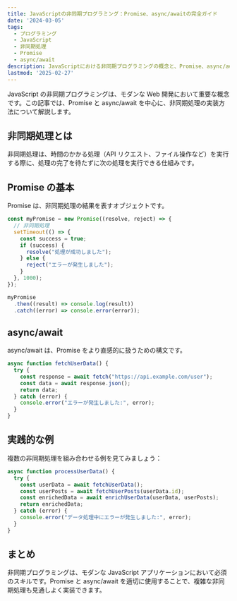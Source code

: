 ```yaml
---
title: JavaScriptの非同期プログラミング：Promise、async/awaitの完全ガイド
date: '2024-03-05'
tags:
  - プログラミング
  - JavaScript
  - 非同期処理
  - Promise
  - async/await
description: JavaScriptにおける非同期プログラミングの概念と、Promise、async/awaitを使用した実装方法について詳しく解説します。
lastmod: '2025-02-27'
---
```


JavaScript の非同期プログラミングは、モダンな Web 開発において重要な概念です。この記事では、Promise と async/await を中心に、非同期処理の実装方法について解説します。

## 非同期処理とは

非同期処理は、時間のかかる処理（API リクエスト、ファイル操作など）を実行する際に、処理の完了を待たずに次の処理を実行できる仕組みです。

## Promise の基本

Promise は、非同期処理の結果を表すオブジェクトです。

```javascript
const myPromise = new Promise((resolve, reject) => {
  // 非同期処理
  setTimeout(() => {
    const success = true;
    if (success) {
      resolve("処理が成功しました");
    } else {
      reject("エラーが発生しました");
    }
  }, 1000);
});

myPromise
  .then((result) => console.log(result))
  .catch((error) => console.error(error));
```

## async/await

async/await は、Promise をより直感的に扱うための構文です。

```javascript
async function fetchUserData() {
  try {
    const response = await fetch("https://api.example.com/user");
    const data = await response.json();
    return data;
  } catch (error) {
    console.error("エラーが発生しました:", error);
  }
}
```

## 実践的な例

複数の非同期処理を組み合わせる例を見てみましょう：

```javascript
async function processUserData() {
  try {
    const userData = await fetchUserData();
    const userPosts = await fetchUserPosts(userData.id);
    const enrichedData = await enrichUserData(userData, userPosts);
    return enrichedData;
  } catch (error) {
    console.error("データ処理中にエラーが発生しました:", error);
  }
}
```

## まとめ

非同期プログラミングは、モダンな JavaScript アプリケーションにおいて必須のスキルです。Promise と async/await を適切に使用することで、複雑な非同期処理も見通しよく実装できます。
